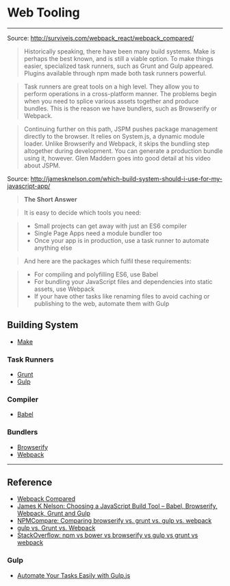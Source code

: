 # Web Tooling
---

Source: http://survivejs.com/webpack_react/webpack_compared/

> Historically speaking, there have been many build systems. Make is perhaps the best known, and is still a viable option. To make things easier, specialized task runners, such as Grunt and Gulp appeared. Plugins available through npm made both task runners powerful.

> Task runners are great tools on a high level. They allow you to perform operations in a cross-platform manner. The problems begin when you need to splice various assets together and produce bundles. This is the reason we have bundlers, such as Browserify or Webpack.

> Continuing further on this path, JSPM pushes package management directly to the browser. It relies on System.js, a dynamic module loader. Unlike Browserify and Webpack, it skips the bundling step altogether during development. You can generate a production bundle using it, however. Glen Maddern goes into good detail at his video about JSPM.

Source: http://jamesknelson.com/which-build-system-should-i-use-for-my-javascript-app/

> **The Short Answer**

> It is easy to decide which tools you need:

> - Small projects can get away with just an ES6 compiler
> - Single Page Apps need a module bundler too
> - Once your app is in production, use a task runner to automate anything else

> And here are the packages which fulfil these requirements:

> - For compiling and polyfilling ES6, use Babel
> - For bundling your JavaScript files and dependencies into static assets, use Webpack
> - If your have other tasks like renaming files to avoid caching or publishing to the web, automate them with Gulp

## Building System

- [Make](https://en.wikipedia.org/wiki/Make_%28software%29)

### Task Runners

- [Grunt](http://gruntjs.com/)
- [Gulp](http://gulpjs.com/)

### Compiler

- [Babel](https://babeljs.io/)

### Bundlers

- [Browserify](http://browserify.org/)
- [Webpack](https://webpack.github.io/)


---

## Reference

- [Webpack Compared](http://survivejs.com/webpack_react/webpack_compared/)
- [James K Nelson: Choosing a JavaScript Build Tool – Babel, Browserify, Webpack, Grunt and Gulp](http://jamesknelson.com/which-build-system-should-i-use-for-my-javascript-app/)
- [NPMCompare: Comparing browserify vs. grunt vs. gulp vs. webpack](https://npmcompare.com/compare/browserify,grunt,gulp,webpack)
- [gulp vs. Grunt vs. Webpack](http://stackshare.io/stackups/gulp-vs-grunt-vs-webpack)
- [StackOverflow: npm vs bower vs browserify vs gulp vs grunt vs webpack](http://stackoverflow.com/questions/35062852/npm-vs-bower-vs-browserify-vs-gulp-vs-grunt-vs-webpack)

### Gulp

- [Automate Your Tasks Easily with Gulp.js](https://scotch.io/tutorials/automate-your-tasks-easily-with-gulp-js)
